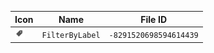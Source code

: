| Icon | Name | File ID |
| ---  | ---  | ---     |
| ![](FilterByLabel.png) | `FilterByLabel` | `-8291520698594614439` |
